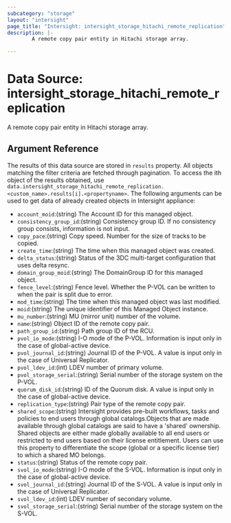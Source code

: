 ```yaml
---
subcategory: "storage"
layout: "intersight"
page_title: "Intersight: intersight_storage_hitachi_remote_replication"
description: |-
        A remote copy pair entity in Hitachi storage array.

---
```


# Data Source: intersight_storage_hitachi_remote_replication
A remote copy pair entity in Hitachi storage array.
## Argument Reference
The results of this data source are stored in `results` property.
All objects matching the filter criteria are fetched through pagination.
To access the ith object of the results obtained, use `data.intersight_storage_hitachi_remote_replication.<custom_name>.results[i].<propertyname>`.
The following arguments can be used to get data of already created objects in Intersight appliance:
* `account_moid`:(string) The Account ID for this managed object. 
* `consistency_group_id`:(string) Consistency group ID. If no consistency group consists, information is not input. 
* `copy_pace`:(string) Copy speed. Number for the size of tracks to be copied. 
* `create_time`:(string) The time when this managed object was created. 
* `delta_status`:(string) Status of the 3DC multi-target configuration that uses delta resync. 
* `domain_group_moid`:(string) The DomainGroup ID for this managed object. 
* `fence_level`:(string) Fence level. Whether the P-VOL can be written to when the pair is split due to error. 
* `mod_time`:(string) The time when this managed object was last modified. 
* `moid`:(string) The unique identifier of this Managed Object instance. 
* `mu_number`:(string) MU (mirror unit) number of the volume. 
* `name`:(string) Object ID of the remote copy pair. 
* `path_group_id`:(string) Path group ID of the RCU. 
* `pvol_io_mode`:(string) I-O mode of the P-VOL. Information is input only in the case of global-active device. 
* `pvol_journal_id`:(string) Journal ID of the P-VOL. A value is input only in the case of Universal Replicator. 
* `pvol_ldev_id`:(int) LDEV number of primary volume. 
* `pvol_storage_serial`:(string) Serial number of the storage system on the P-VOL. 
* `quorum_disk_id`:(string) ID of the Quorum disk. A value is input only in the case of global-active device. 
* `replication_type`:(string) Pair type of the remote copy pair. 
* `shared_scope`:(string) Intersight provides pre-built workflows, tasks and policies to end users through global catalogs.Objects that are made available through global catalogs are said to have a 'shared' ownership. Shared objects are either made globally available to all end users or restricted to end users based on their license entitlement. Users can use this property to differentiate the scope (global or a specific license tier) to which a shared MO belongs. 
* `status`:(string) Status of the remote copy pair. 
* `svol_io_mode`:(string) I-O mode of the S-VOL. Information is input only in the case of global-active device. 
* `svol_journal_id`:(string) Journal ID of the S-VOL. A value is input only in the case of Universal Replicator. 
* `svol_ldev_id`:(int) LDEV number of secondary volume. 
* `svol_storage_serial`:(string) Serial number of the storage system on the S-VOL. 
 

